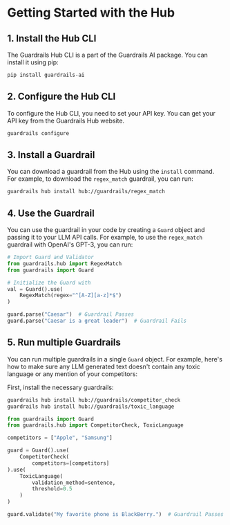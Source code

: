 # Getting Started with the Hub

## 1. Install the Hub CLI

The Guardrails Hub CLI is a part of the Guardrails AI package. You can install it using pip:

```bash
pip install guardrails-ai
```

## 2. Configure the Hub CLI

To configure the Hub CLI, you need to set your API key. You can get your API key from the Guardrails Hub website.

```bash
guardrails configure
```

## 3. Install a Guardrail

You can download a guardrail from the Hub using the `install` command. For example, to download the `regex_match` guardrail, you can run:

```bash
guardrails hub install hub://guardrails/regex_match
```

## 4. Use the Guardrail

You can use the guardrail in your code by creating a `Guard` object and passing it to your LLM API calls. For example, to use the `regex_match` guardrail with OpenAI's GPT-3, you can run:

```python
# Import Guard and Validator
from guardrails.hub import RegexMatch
from guardrails import Guard

# Initialize the Guard with 
val = Guard().use(
    RegexMatch(regex="^[A-Z][a-z]*$")
)

guard.parse("Caesar")  # Guardrail Passes
guard.parse("Caesar is a great leader")  # Guardrail Fails
```

## 5. Run multiple Guardrails

You can run multiple guardrails in a single `Guard` object. For example, here's how to make sure any LLM generated text doesn't contain any toxic language or any mention of your competitors:

First, install the necessary guardrails:

```bash
guardrails hub install hub://guardrails/competitor_check
guardrails hub install hub://guardrails/toxic_language
```

```python
from guardrails import Guard
from guardrails.hub import CompetitorCheck, ToxicLanguage

competitors = ["Apple", "Samsung"]

guard = Guard().use(
    CompetitorCheck(
        competitors=[competitors]
).use(
    ToxicLanguage(
        validation_method=sentence,
        threshold=0.5
    )
)

guard.validate("My favorite phone is BlackBerry.")  # Guardrail Passes
```
